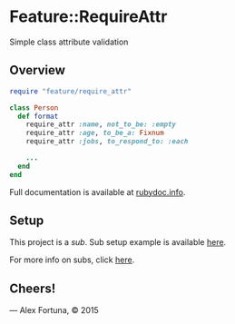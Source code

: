 
Feature::RequireAttr
====================

Simple class attribute validation

Overview
--------

```ruby
require "feature/require_attr"

class Person
  def format
    require_attr :name, not_to_be: :empty
    require_attr :age, to_be_a: Fixnum
    require_attr :jobs, to_respond_to: :each

    ...
  end
end
```

Full documentation is available at [rubydoc.info](http://www.rubydoc.info/github/dadooda/feature_require_attr/Feature/RequireAttr).


Setup
-----

This project is a *sub*. Sub setup example is available [here](https://github.com/dadooda/subs#setup).

For more info on subs, click [here](https://github.com/dadooda/subs).


Cheers!
-------

&mdash; Alex Fortuna, &copy; 2015

